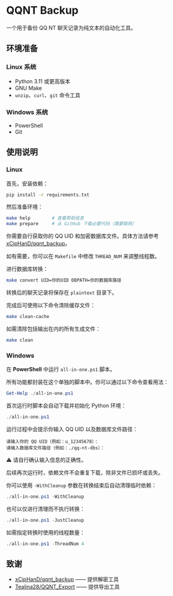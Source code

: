 # QQNT Backup

一个用于备份 QQ NT 聊天记录为纯文本的自动化工具。

## 环境准备

### Linux 系统

- Python 3.11 或更高版本
- GNU Make
- `unzip`、`curl`、`git` 命令工具

### Windows 系统

- PowerShell
- Git

## 使用说明

### Linux

首先，安装依赖：

```bash
pip install -r requirements.txt
```

然后准备环境：

```bash
make help        # 查看帮助信息
make prepare     # 从 GitHub 下载必要代码（需要联网）
```

你需要自行获取你的 QQ UID 和加密数据库文件。具体方法请参考 [xCipHanD/qqnt_backup](https://github.com/xCipHanD/qqnt_backup)。

如有需要，你可以在 `Makefile` 中修改 `THREAD_NUM` 来调整线程数。

进行数据库转换：

```bash
make convert UID=你的UID DBPATH=你的数据库路径
```

转换后的聊天记录将保存在 `plaintext` 目录下。

完成后可使用以下命令清除缓存文件：

```bash
make clean-cache
```

如需清除包括输出在内的所有生成文件：

```bash
make clean
```

### Windows

在 **PowerShell** 中运行 `all-in-one.ps1` 脚本。

所有功能都封装在这个单独的脚本中。你可以通过以下命令查看用法：

```powershell
Get-Help ./all-in-one.ps1
```

首次运行时脚本会自动下载并初始化 Python 环境：

```powershell
./all-in-one.ps1
```

运行过程中会提示你输入 QQ UID 以及数据库文件路径：

```
请输入你的 QQ UID（例如：u_12345678）：
请输入数据库文件路径（例如：./qq-nt-dbs）：
```

⚠️ 请自行确认输入信息的正确性。

后续再次运行时，依赖文件不会重复下载，除非文件已损坏或丢失。

你可以使用 `-WithCleanup` 参数在转换结束后自动清理临时依赖：

```powershell
./all-in-one.ps1 -WithCleanup
```

也可以仅进行清理而不执行转换：

```powershell
./all-in-one.ps1 -JustCleanup
```

如需指定转换时使用的线程数量：

```powershell
./all-in-one.ps1 -ThreadNum 4
```

## 致谢

- [xCipHanD/qqnt_backup](https://github.com/xCipHanD/qqnt_backup) —— 提供解密工具
- [Tealina28/QQNT_Export](https://github.com/Tealina28/QQNT_Export.git) —— 提供导出工具
